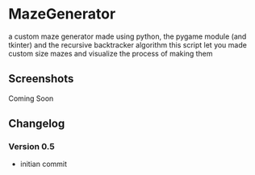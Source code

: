 # MazeGenerator
a custom maze generator made using python, the pygame module (and tkinter) and the recursive backtracker algorithm
this script let you made custom size mazes and visualize the process of making them

## Screenshots
Coming Soon

## Changelog
### Version 0.5
- initian commit
